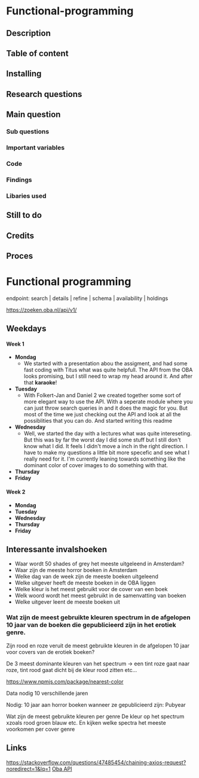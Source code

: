 # Functional-programming

## Description

## Table of content

## Installing

## Research questions

## Main question

### Sub questions

### Important variables

### Code

### Findings

### Libaries used

## Still to do

## Credits

## Proces










































# Functional programming

endpoint: search | details | refine | schema | availability | holdings

https://zoeken.oba.nl/api/v1/

## Weekdays
#### Week 1
* **Mondag**
  * We started with a presentation abou the assigment, and had some fast coding with Titus what was quite helpfull. The API from the OBA looks promising, but I still need to wrap my head around it. And after that **karaoke**!
* **Tuesday**
  * With Folkert-Jan and Daniel 2 we created together some sort of more elegant way to use the API. With a seperate module where you can just throw search queries in and it does the magic for you. But most of the time we just checking out the API and look at all the possiblities that you can do. And started writing this readme
* **Wednesday**
  * Well, we started the day with a lectures what was quite intereseting. But this was by far the worst day I did some stuff but I still don't know what I did. It feels I didn't move a inch in the right direction. I have to make my questions a little bit more specefic and see what I really need for it. I'm currently leaning towards something like the dominant color of cover images to do something with that.
* **Thursday**
* **Friday**

#### Week 2
* **Mondag**
* **Tuesday**
* **Wednesday**
* **Thursday**
* **Friday**

## Interessante invalshoeken
* Waar wordt 50 shades of grey het meeste uitgeleend in Amsterdam?
* Waar zijn de meeste horror boeken in Amsterdam
* Welke dag van de week zijn de meeste boeken uitgeleend
* Welke uitgever heeft de meeste boeken in de OBA liggen
* Welke kleur is het meest gebruikt voor de cover van een boek
* Welk woord wordt het meest gebruikt in de samenvatting van boeken
* Welke uitgever leent de meeste boeken uit

### Wat zijn de meest gebruikte kleuren spectrum in de afgelopen 10 jaar van de boeken die gepublicieerd zijn in het erotiek genre.

Zijn rood en roze veruit de meest gebruikte kleuren in de afgelopen 10 jaar voor covers van de erotiek boeken?

De 3 meest dominante kleuren van het spectrum -> een tint roze gaat naar roze, tint rood gaat dicht bij de kleur rood zitten etc...

https://www.npmjs.com/package/nearest-color

Data nodig 10 verschillende jaren



Nodig: 10 jaar aan horror boeken wanneer ze gepublicieerd zijn:
Pubyear

Wat zijn de meest gebruikte kleuren per genre
De kleur op het spectrum xzoals rood groen blauw etc.
En kijken welke spectra het meeste voorkomen per cover genre


## Links
https://stackoverflow.com/questions/47485454/chaining-axios-request?noredirect=1&lq=1
[Oba API](https://zoeken.oba.nl/api/v1/)

